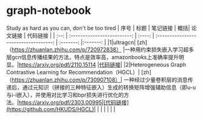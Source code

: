 # graph-notebook
Study as hard as you can, don't be too tired
| 序号 | 标题          |   笔记链接   |           概括|                 论文链接                             | 代码链接 |
| :--: | :-------------------------:  | :----: | :-----------------------------------: | :-------: |:-------: |
|1|ultragcn| [zh]（https://zhuanlan.zhihu.com/p/720972838） |一种用约束损失嵌入学习超多层gcn信息传播结果的方法，特点是效率高，amazonbooks上准确率提升明显。|https://arxiv.org/pdf/2110.15114 |[代码链接](https://github.com/kuisu-GDUT/UltraGCN)|
|2|Heterogeneous Graph Contrastive Learning for Recommendation（HGCL）| [zh]（https://zhuanlan.zhihu.com/p/730907108）| 一种经过少量卷积层的消息传递后，通过元知识（拼接的三种特征嵌入）生成的转换矩阵增强辅助信息（即u-u与i-i嵌入），并使用对比学习和bpr损失进行优化的方法。|https://arxiv.org/pdf/2303.00995|[代码链接](https://github.com/HKUDS/HGCL)|
|   |   |   |   |   |
